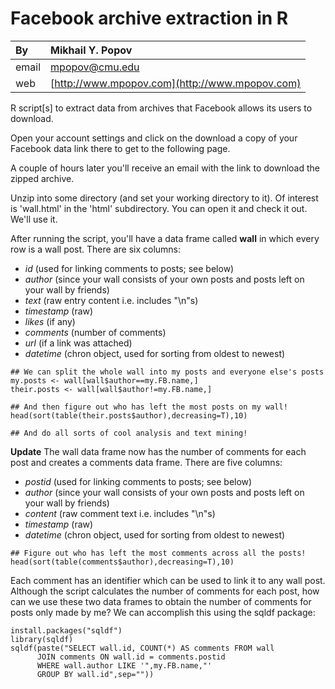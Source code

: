 Facebook archive extraction in R
================================

| By      | Mikhail Y. Popov                                         |
| :---    | :---                                                     |
| email   | [mpopov@cmu.edu](mailto:mpopov@cmu.edu)|
| web     | [http://www.mpopov.com](http://www.mpopov.com)           |

R script[s] to extract data from archives that Facebook allows its users to download.

Open your account settings and click on the download a copy of your Facebook data link there to get to the following page.

A couple of hours later you'll receive an email with the link to download the zipped archive.

Unzip into some directory (and set your working directory to it). Of interest is 'wall.html' in the 'html' subdirectory. You can open it and check it out. We'll use it.

After running the script, you'll have a data frame called **wall** in which every row is a wall post. There are six columns:

- *id* (used for linking comments to posts; see below)
- *author* (since your wall consists of your own posts and posts left on your wall by friends)
- *text* (raw entry content i.e. includes "\n"s)
- *timestamp* (raw)
- *likes* (if any)
- *comments* (number of comments)
- *url* (if a link was attached)
- *datetime* (chron object, used for sorting from oldest to newest)

```
## We can split the whole wall into my posts and everyone else's posts
my.posts <- wall[wall$author==my.FB.name,]
their.posts <- wall[wall$author!=my.FB.name,]

## And then figure out who has left the most posts on my wall!
head(sort(table(their.posts$author),decreasing=T),10)

## And do all sorts of cool analysis and text mining!
```

**Update** The wall data frame now has the number of comments for each post and creates a comments data frame. There are five columns:

- *postid* (used for linking comments to posts; see below)
- *author* (since your wall consists of your own posts and posts left on your wall by friends)
- *content* (raw comment text i.e. includes "\n"s)
- *timestamp* (raw)
- *datetime* (chron object, used for sorting from oldest to newest)

```
## Figure out who has left the most comments across all the posts!
head(sort(table(comments$author),decreasing=T),10)
```

Each comment has an identifier which can be used to link it to any wall post. Although the script calculates the number of comments for each post, how can we use these two data frames to obtain the number of comments for posts only made by me? We can accomplish this using the sqldf package:

```
install.packages("sqldf")
library(sqldf)
sqldf(paste("SELECT wall.id, COUNT(*) AS comments FROM wall
	  JOIN comments ON wall.id = comments.postid
	  WHERE wall.author LIKE '",my.FB.name,"'
	  GROUP BY wall.id",sep=""))
```